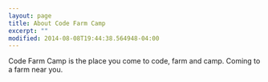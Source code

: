 ```yaml
---
layout: page
title: About Code Farm Camp
excerpt: ""
modified: 2014-08-08T19:44:38.564948-04:00
---
```


Code Farm Camp is the place you come to code, farm and camp. Coming to a farm near you.